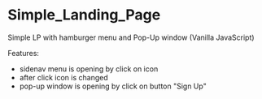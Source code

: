 # Simple_Landing_Page
Simple LP with hamburger menu and Pop-Up window (Vanilla JavaScript)

Features: 
- sidenav menu is opening by click on icon
- after click icon is changed
- pop-up window is opening by click on button "Sign Up" 
